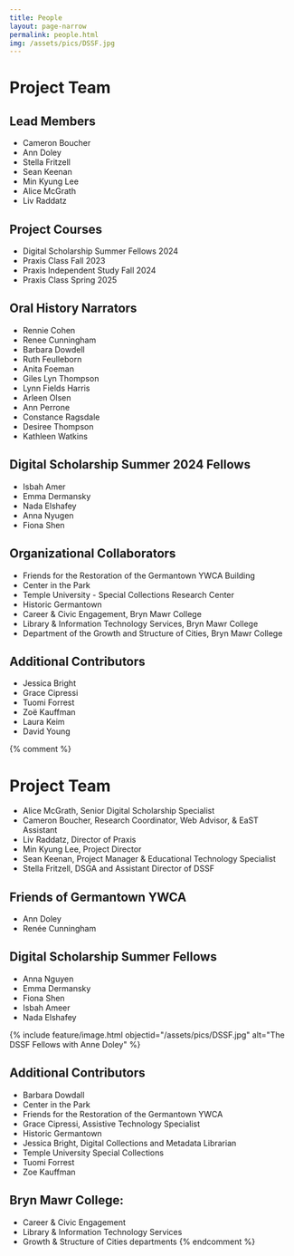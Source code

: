 ```yaml
---
title: People
layout: page-narrow
permalink: people.html
img: /assets/pics/DSSF.jpg
---
```

# Project Team

## Lead Members
- Cameron Boucher
- Ann Doley
- Stella Fritzell
- Sean Keenan
- Min Kyung Lee
- Alice McGrath
- Liv Raddatz
 
 
## Project Courses
- Digital Scholarship Summer Fellows 2024
- Praxis Class Fall 2023
- Praxis Independent Study Fall 2024
- Praxis Class Spring 2025
 
 
## Oral History Narrators
- Rennie Cohen
- Renee Cunningham
- Barbara Dowdell
- Ruth Feulleborn
- Anita Foeman
- Giles Lyn Thompson
- Lynn Fields Harris
- Arleen Olsen
- Ann Perrone
- Constance Ragsdale
- Desiree Thompson
- Kathleen Watkins
 
## Digital Scholarship Summer 2024 Fellows
- Isbah Amer
- Emma Dermansky
- Nada Elshafey
- Anna Nyugen
- Fiona Shen

 
## Organizational Collaborators
- Friends for the Restoration of the Germantown YWCA Building
- Center in the Park
- Temple University - Special Collections Research Center
- Historic Germantown
- Career & Civic Engagement, Bryn Mawr College
- Library & Information Technology Services, Bryn Mawr College
- Department of the Growth and Structure of Cities, Bryn Mawr College
 
 
## Additional Contributors
- Jessica Bright
- Grace Cipressi
- Tuomi Forrest
- Zoë Kauffman
- Laura Keim
- David Young


{% comment %}
# Project Team
* Alice McGrath, Senior Digital Scholarship Specialist
* Cameron Boucher, Research Coordinator, Web Advisor, & EaST Assistant
* Liv Raddatz, Director of Praxis
* Min Kyung Lee, Project Director
* Sean Keenan, Project Manager & Educational Technology Specialist
* Stella Fritzell, DSGA and Assistant Director of DSSF

## Friends of Germantown YWCA
* Ann Doley
* Renée Cunningham

## Digital Scholarship Summer Fellows
* Anna Nguyen
* Emma Dermansky
* Fiona Shen
* Isbah Ameer
* Nada Elshafey

{% include feature/image.html objectid="/assets/pics/DSSF.jpg" alt="The DSSF Fellows with Anne Doley" %}

## Additional Contributors
* Barbara Dowdall
* Center in the Park
* Friends for the Restoration of the Germantown YWCA
* Grace Cipressi, Assistive Technology Specialist
* Historic Germantown
* Jessica Bright, Digital Collections and Metadata Librarian
* Temple University Special Collections
* Tuomi Forrest
* Zoe Kauffman

## Bryn Mawr College: 
* Career & Civic Engagement
* Library & Information Technology Services
* Growth & Structure of Cities departments
{% endcomment %}